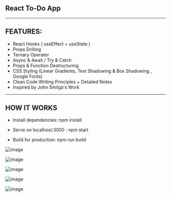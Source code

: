 ## React To-Do App 

<hr>

## FEATURES:

- React Hooks ( useEffect + useState )
- Props Drilling
- Ternary Operator
- Async & Await  / Try & Catch
- Props & Function Destructuring
- CSS Styling (Linear Gradients, Text Shadowing & Box Shadowing , Google Fonts)
- Clean Code Writing Principles + Detailed Notes
- Inspired by John Smilga's Work

<hr>

## HOW IT WORKS
- Install dependencies:
npm install

- Serve on localhost:3000 :
npm start

- Build for production:
npm run build


![image](https://user-images.githubusercontent.com/90147636/188326684-967aa809-ee85-43c1-8ead-0b49231b231b.png)

![image](https://user-images.githubusercontent.com/90147636/188326694-829b66de-18d1-4c12-8ad5-bc8e17a38ca1.png)

![image](https://user-images.githubusercontent.com/90147636/188326698-ebfb7e5e-e6b6-4d72-8e30-5edaab7b4d0d.png)

![image](https://user-images.githubusercontent.com/90147636/188326707-d5b79d63-a8ea-4023-b361-da971904fb6e.png)

![image](https://user-images.githubusercontent.com/90147636/188326724-1d53775b-b7b8-4bf0-b377-35992e2e6a40.png)

